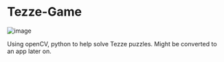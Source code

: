 # Tezze-Game

![image](https://user-images.githubusercontent.com/42900802/71768113-45b17b00-2ee1-11ea-943f-7225c1054ca3.png)

Using openCV, python to help solve Tezze puzzles. Might be converted to an app later on.
